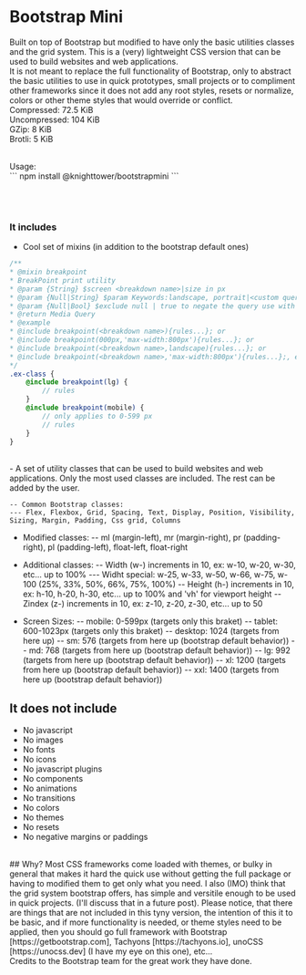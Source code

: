 # Bootstrap Mini

Built on top of Bootstrap but modified to have only the basic utilities classes and the grid system. This is a (very) lightweight CSS version that can be used to build websites and web applications.
<br>
It is not meant to replace the full functionality of Bootstrap, only to abstract the basic utilities to use in quick prototypes, small projects or to compliment other frameworks since it does not add any root styles, resets or normalize, colors or other theme styles that would override or conflict.
<br>
Compressed: 72.5 KiB  
Uncompressed: 104 KiB  
GZip: 8 KiB  
Brotli: 5 KiB
<br>

<br>
Usage:  <br>
```
npm install @knighttower/bootstrapmini
```

<br><br>

### It includes

-   Cool set of mixins (in addition to the bootstrap default ones)

```scss
/**
* @mixin breakpoint
* BreakPoint print utility
* @param {String} $screen <breakdown name>|size in px
* @param {Null|String} $param Keywords:landscape, portrait|<custom query>ex:max-width:800px
* @param {Null|Bool} $exclude null | true to negate the query use with caution.
* @return Media Query
* @example
* @include breakpoint(<breakdown name>){rules...}; or
* @include breakpoint(000px,'max-width:800px'){rules...}; or
* @include breakpoint(<breakdown name>,landscape){rules...}; or
* @include breakpoint(<breakdown name>,'max-width:800px'){rules...};, etc...
*/
.ex-class {
    @include breakpoint(lg) {
        // rules
    }
    @include breakpoint(mobile) {
        // only applies to 0-599 px
        // rules
    }
}
```

<br>
-   A set of utility classes that can be used to build websites and web applications. Only the most used classes are included. The rest can be added by the user.

    -- Common Bootstrap classes:
    --- Flex, Flexbox, Grid, Spacing, Text, Display, Position, Visibility, Sizing, Margin, Padding, Css grid, Columns

-   Modified classes:
    -- ml (margin-left), mr (margin-right), pr (padding-right), pl (padding-left), float-left, float-right

-   Additional classes:
    -- Width (w-) increments in 10, ex: w-10, w-20, w-30, etc... up to 100%
    --- Widht special: w-25, w-33, w-50, w-66, w-75, w-100 (25%, 33%, 50%, 66%, 75%, 100%)
    -- Height (h-) increments in 10, ex: h-10, h-20, h-30, etc... up to 100% and 'vh' for viewport height
    -- Zindex (z-) increments in 10, ex: z-10, z-20, z-30, etc... up to 50

-   Screen Sizes:
    -- mobile: 0-599px (targets only this braket)
    -- tablet: 600-1023px (targets only this braket)
    -- desktop: 1024 (targets from here up)
    -- sm: 576 (targets from here up (bootstrap default behavior))
    -- md: 768 (targets from here up (bootstrap default behavior))
    -- lg: 992 (targets from here up (bootstrap default behavior))
    -- xl: 1200 (targets from here up (bootstrap default behavior))
    -- xxl: 1400 (targets from here up (bootstrap default behavior))
    <br>

## It does not include

-   No javascript
-   No images
-   No fonts
-   No icons
-   No javascript plugins
-   No components
-   No animations
-   No transitions
-   No colors
-   No themes
-   No resets
-   No negative margins or paddings

<br>
## Why?  
Most CSS frameworks come loaded with themes, or bulky in general that makes it hard the quick use without getting the full package or having to modified them to get only what you need. I also (IMO) think that the grid system bootstrap offers, has simple and versitile enough to be used in quick projects. (I'll discuss that in a future post).      
Please notice, that there are things that are not included in this tyny version, the intention of this it to be basic, and if more functionality is needed, or theme styles need to be applied, then you should go full framework with Bootstrap [https://getbootstrap.com], Tachyons [https://tachyons.io], unoCSS [https://unocss.dev] (I have my eye on this one), etc...

<br>
Credits to the Bootstrap team for the great work they have done.
